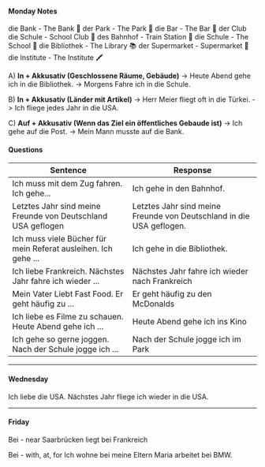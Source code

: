 #### Monday Notes

die Bank - The Bank 🏦 
der Park - The Park 🛝
die Bar - The Bar 🍺
der Club die Schule - School Club 📝
des Bahnhof - Train Station 🚉
die Schule - The School 🏫 
die Bibliothek - The Library 📚 
der Supermarket - Supermarket 🍏
die Institute - The Institute 🖍️

A) <b>In + Akkusativ (Geschlossene Räume, Gebäude)</b>
	-> Heute Abend gehe ich in die Bibliothek.
	-> Morgens Fahre ich in die Schule.

B) <b>In + Akkusativ (Länder mit Artikel)</b>
	-> Herr Meier fliegt oft in die Türkei.
	-> Ich fliege jedes Jahr in die USA.

C) <b>Auf + Akkusativ (Wenn das Ziel ein öffentliches Gebaude ist)</b>
	-> Ich gehe auf die Post.
	-> Mein Mann musste auf die Bank.


#### Questions

| Sentence                                                       | Response                                                             |
| -------------------------------------------------------------- | -------------------------------------------------------------------- |
| Ich muss mit dem Zug fahren. Ich gehe...                       | Ich gehe in den Bahnhof.                                             |
| Letztes Jahr sind meine Freunde von Deutschland USA geflogen   | Letztes Jahr sind meine Freunde von Deutschland in die USA geflogen. |
| Ich muss viele Bücher für mein Referat ausleihen. Ich gehe ... | Ich gehe in die Bibliothek.                                          |
| Ich liebe Frankreich. Nächstes Jahr fahre ich wieder ...       | Nächstes Jahr fahre ich wieder nach Frankreich                       |
| Mein Vater Liebt Fast Food. Er geht häufig zu ...              | Er geht häufig zu den McDonalds                                      |
| Ich liebe es Filme zu schauen. Heute Abend gehe ich ...        | Heute Abend gehe ich ins Kino                                        |
| Ich gehe so gerne joggen. Nach der Schule jogge ich ...        | Nach der Schule jogge ich im Park                                    |

****

#### Wednesday 

Ich liebe die USA. Nächstes Jahr fliege ich wieder in die USA. 

****
#### Friday

Bei - near
Saarbrücken liegt bei Frankreich

Bei - with, at, for
Ich wohne bei meine Eltern
Maria arbeitet bei BMW.

